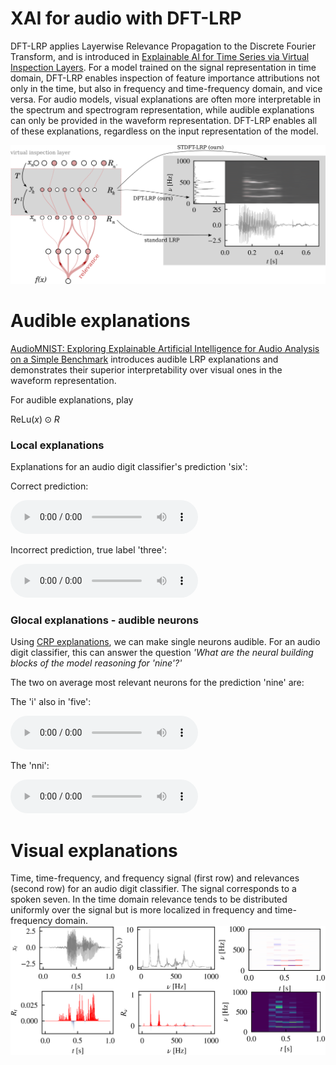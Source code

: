 # XAI for audio with DFT-LRP

DFT-LRP applies Layerwise Relevance Propagation to the Discrete Fourier Transform, and is introduced in [Explainable AI for Time Series via Virtual Inspection Layers](https://arxiv.org/abs/2303.06365). For a model trained on the signal representation in time domain, DFT-LRP enables inspection of feature importance attributions not only in the time, but also in frequency and time-frequency domain, and vice versa. For audio models, visual explanations are often more interpretable in the spectrum and spectrogram representation, while audible explanations can only be provided in the waveform representation. DFT-LRP enables all of these explanations, regardless on the input representation of the model.


![](./dft-lrp.png "Schematic overview of DFT-LRP")

# Audible explanations

[AudioMNIST: Exploring Explainable Artificial Intelligence for Audio Analysis on a Simple Benchmark](https://arxiv.org/abs/1807.03418) introduces audible LRP explanations and demonstrates their superior interpretability over visual ones in the waveform representation.

For audible explanations, play 

$\text{ReLu}(x) \odot R$

### Local explanations
Explanations for an audio digit classifier's prediction 'six':

Correct prediction:

<audio src="assets/audible_lrp/class-6_pred-6_sample-5169_sample_10_heatmapxsignal.mp3" controls></audio>

Incorrect prediction, true label 'three':

<audio src="assets/audible_lrp/class-6_pred-3_sample-3562_sample_10_heatmapxsignal.mp3" controls></audio>

### Glocal explanations - audible neurons
Using [CRP explanations](https://www.nature.com/articles/s42256-023-00711-8), we can make single neurons audible. For an audio digit classifier, this can answer the question *'What are the neural building blocks of the model reasoning for 'nine'?'*

The two on average most relevant neurons for the prediction 'nine' are:

The 'i' also in 'five':

<audio src="assets/audible_crp/explanation_for-9_channel-0-125_prototype-0_from-5.wav" controls></audio>

The 'nni':

<audio src="assets/audible_crp/explanation_for-9_channel-1-42_prototype-0_from-1.wav" controls></audio>


# Visual explanations
Time, time-frequency, and frequency signal (first row) and relevances (second row)​  for an audio digit classifier. The signal corresponds to a spoken​ seven. In the time domain relevance tends to be distributed uniformly over the signal but is more localized in frequency and time-frequency domain.​
![](assets/visual_lrp/digit-7_visual_explanations.png)
